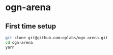 # ogn-arena


## First time setup

```sh
git clone git@github.com:oplabs/ogn-arena.git
cd ogn-arena 
yarn

